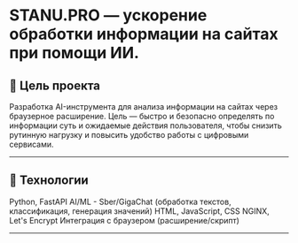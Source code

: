 # STANU.PRO — ускорение обработки информации на сайтах при помощи ИИ.

## 🎯 Цель проекта

Разработка AI-инструмента для анализа информации на сайтах через браузерное расширение.
Цель — быстро и безопасно определять по информации суть и ожидаемые действия пользователя, чтобы снизить рутинную нагрузку и повысить удобство работы с цифровыми сервисами.

---
## 🧠 Технологии

Python, FastAPI
AI/ML - Sber/GigaChat (обработка текстов, классификация, генерация значений)
HTML, JavaScript, CSS
NGINX, Let's Encrypt
Интеграция с браузером (расширение/скрипт)

---
